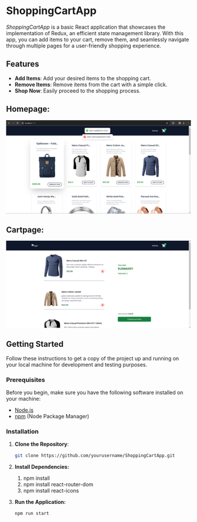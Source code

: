# ShoppingCartApp

*ShoppingCartApp* is a basic React application that showcases the implementation of Redux, an efficient state management library. With this app, you can add items to your cart, remove them, and seamlessly navigate through multiple pages for a user-friendly shopping experience.

## Features

- **Add Items**: Add your desired items to the shopping cart.
- **Remove Items**: Remove items from the cart with a simple click.
- **Shop Now**: Easily proceed to the shopping process.

## Homepage:

![Homepage](./Home.png)

## Cartpage:

![Cart](./cart.png)

## Getting Started

Follow these instructions to get a copy of the project up and running on your local machine for development and testing purposes.

### Prerequisites

Before you begin, make sure you have the following software installed on your machine:

- [Node.js](https://nodejs.org/)
- [npm](https://www.npmjs.com/) (Node Package Manager)

### Installation

1. **Clone the Repository**:

   ```bash
   git clone https://github.com/yourusername/ShoppingCartApp.git

2. **Install Dependencies:**

   1. npm install 
   2. npm install react-router-dom
   3. npm install react-icons

3. **Run the Application:**
    ```bash
    npm run start


